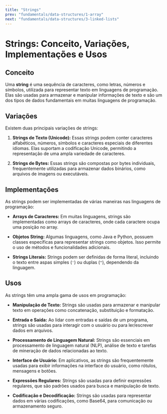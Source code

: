 ```yaml
---
title: "Strings"
prev: "fundamentals/data-structures/1-array"
next: "fundamentals/data-structures/3-linked-lists"
---
```


# Strings: Conceito, Variações, Implementações e Usos

## Conceito

Uma **string** é uma sequência de caracteres, como letras, números e símbolos, utilizada para representar texto em linguagens de programação. Elas são usadas para armazenar e manipular informações de texto e são um dos tipos de dados fundamentais em muitas linguagens de programação.

## Variações

Existem duas principais variações de strings:

1. **Strings de Texto (Unicode):** Essas strings podem conter caracteres alfabéticos, números, símbolos e caracteres especiais de diferentes idiomas. Elas suportam a codificação Unicode, permitindo a representação de uma ampla variedade de caracteres.

2. **Strings de Bytes:** Essas strings são compostas por bytes individuais, frequentemente utilizadas para armazenar dados binários, como arquivos de imagens ou executáveis.

## Implementações

As strings podem ser implementadas de várias maneiras nas linguagens de programação:

- **Arrays de Caracteres:** Em muitas linguagens, strings são implementadas como arrays de caracteres, onde cada caractere ocupa uma posição no array.
- **Objetos String:** Algumas linguagens, como Java e Python, possuem classes específicas para representar strings como objetos. Isso permite o uso de métodos e funcionalidades adicionais.

- **Strings Literais:** Strings podem ser definidas de forma literal, incluindo o texto entre aspas simples (`'`) ou duplas (`"`), dependendo da linguagem.

## Usos

As strings têm uma ampla gama de usos em programação:

- **Manipulação de Texto:** Strings são usadas para armazenar e manipular texto em operações como concatenação, substituição e formatação.

- **Entrada e Saída:** Ao lidar com entradas e saídas de um programa, strings são usadas para interagir com o usuário ou para ler/escrever dados em arquivos.

- **Processamento de Linguagem Natural:** Strings são essenciais em processamento de linguagem natural (NLP), análise de texto e tarefas de mineração de dados relacionadas ao texto.

- **Interface de Usuário:** Em aplicativos, as strings são frequentemente usadas para exibir informações na interface do usuário, como rótulos, mensagens e botões.

- **Expressões Regulares:** Strings são usadas para definir expressões regulares, que são padrões usados para busca e manipulação de texto.

- **Codificação e Decodificação:** Strings são usadas para representar dados em várias codificações, como Base64, para comunicação ou armazenamento seguro.
